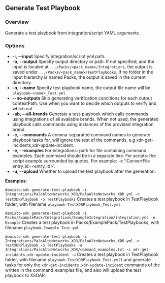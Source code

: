 ## Generate Test Playbook
### Overview

Generate a test playbook from integration/script YAML arguments.

### Options
* **-i, --input**
   Specify integration/script yml path.
* **-o, --output**
   Specify output directory or path. If not specified, and the input is located at `.../Packs/<pack_name>/Integrations`, the output is saved under `.../Packs/<pack_name>/TestPlaybooks`. If no folder in the input hierarchy is named Packs, the output is saved in the current directory.
* **-n, --name**
   Specify test playbook name, the output file name will be `playbook-<name>_Test.yml`
* **--no-outputs**
   Skip generating verification conditions for each output contextPath. Use when you want to decide which outputs to verify and which not
* **-ab, --all-brands**
   Generate a test-playbook which calls commands using integrations of all available brands.
   When not used, the generated playbook calls commands using instances of the provided integration brand.
* **-c, --commands**
   A comma-separated command names to generate playbook tasks for, will ignore the rest of the commands. e.g xdr-get-incidents,xdr-update-incident.
* **-e, --examples**
   For integrations: path for file containing command examples. Each command should be in a separate line.
   For scripts: the script example surrounded by quotes. For example: -e '!ConvertFile entry_id=<entry_id>'.
* **-u, --upload**
   Whether to upload the test playbook after the generation.

**Examples**:

`demisto-sdk generate-test-playbook -i Integrations/PaloAltoNetworks_XDR/PaloAltoNetworks_XDR.yml -n TestXDRPlaybook -o TestPlaybooks`
Creates a test playbook in TestPlaybook folder, with filename `playbook-TestXDRPlaybook_Test.yml`.

`demisto-sdk generate-test-playbook -i Packs/ExamplePack/Integrations/ExampleIntegration/integration.yml -n Example`
Creates a test playbook in Packs/ExamplePack/TestPlaybooks, with filename `playbook-Example_Test.yml`

`demisto-sdk generate-test-playbook -i Integrations/PaloAltoNetworks_XDR/PaloAltoNetworks_XDR.yml -n TestXDRPlaybook -o TestPlaybooks -e Integrations/PaloAltoNetworks_XDR/command_examples.txt -c xdr-get-incidents,xdr-update-incident -u`
Creates a test playbook in TestPlaybook folder, with filename `playbook-TestXDRPlaybook_Test.ymll` and generate tasks for only the `xdr-get-incidents,xdr-update-incident` commands of the written in the command_examples file, and also will upload the test playbook to XSOAR.
